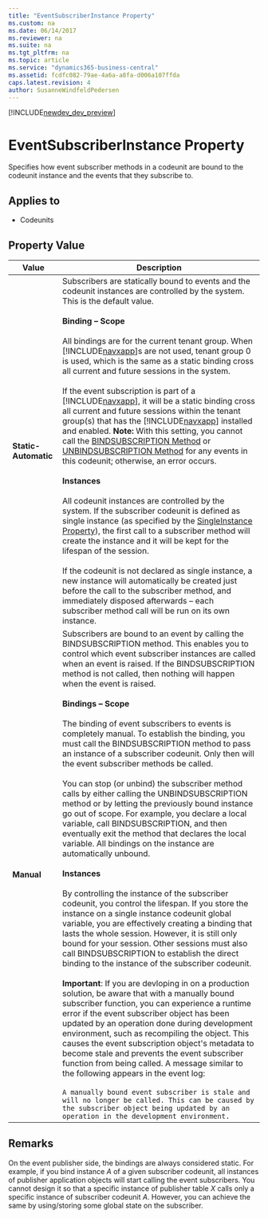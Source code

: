 ```yaml
---
title: "EventSubscriberInstance Property"
ms.custom: na
ms.date: 06/14/2017
ms.reviewer: na
ms.suite: na
ms.tgt_pltfrm: na
ms.topic: article
ms.service: "dynamics365-business-central"
ms.assetid: fcdfc082-79ae-4a6a-a8fa-d006a107ffda
caps.latest.revision: 4
author: SusanneWindfeldPedersen
---
```


[!INCLUDE[newdev_dev_preview](../includes/newdev_dev_preview.md)]

# EventSubscriberInstance Property
Specifies how event subscriber methods in a codeunit are bound to the codeunit instance and the events that they subscribe to.  

## Applies to  

-   Codeunits  

## Property Value  

|Value|Description|  
|-----------|-----------------|  
|**Static-Automatic**|Subscribers are statically bound to events and the codeunit instances are controlled by the system. This is the default value.<br /><br /> **Binding – Scope**<br /><br /> All bindings are for the current tenant group. When [!INCLUDE[navxapp](../includes/navxapp_md.md)]s are not used, tenant group 0 is used, which is the same as a static binding cross all current and future sessions in the system.<br /><br /> If the event subscription is part of a [!INCLUDE[navxapp](../includes/navxapp_md.md)], it will be a static binding cross all current and future sessions within the tenant group(s) that has the [!INCLUDE[navxapp](../includes/navxapp_md.md)] installed and enabled. **Note:**  With this setting, you cannot call the [BINDSUBSCRIPTION Method](../methods/devenv-bindsubscription-method.md) or [UNBINDSUBSCRIPTION Method](../methods/devenv-unbindsubscription-method.md) for any events in this codeunit; otherwise, an error occurs. <br /><br /> **Instances**<br /><br /> All codeunit instances are controlled by the system. If the subscriber codeunit is defined as single instance (as specified by the [SingleInstance Property](devenv-singleinstance-property.md)), the first call to a subscriber method will create the instance and it will be kept for the lifespan of the session.<br /><br /> If the codeunit is not declared as single instance, a new instance will automatically be created just before the call to the subscriber method, and immediately disposed afterwards – each subscriber method call will be run on its own instance.|  
|**Manual**|Subscribers are bound to an event by calling the BINDSUBSCRIPTION method. This enables you to control which event subscriber instances are called when an event is raised. If the BINDSUBSCRIPTION method is not called, then nothing will happen when the event is raised.<br /><br /> **Bindings – Scope**<br /><br /> The binding of event subscribers to events is completely manual. To establish the binding, you must call the BINDSUBSCRIPTION method to pass an instance of a subscriber codeunit. Only then will the event subscriber methods be called.<br /><br /> You can stop (or unbind) the subscriber method calls by either calling the UNBINDSUBSCRIPTION method or by letting the previously bound instance go out of scope. For example, you declare a local variable, call BINDSUBSCRIPTION, and then eventually exit the method that declares the local variable. All bindings on the instance are automatically unbound.<br /><br /> **Instances**<br /><br /> By controlling the instance of the subscriber codeunit, you control the lifespan. If you store the instance on a single instance codeunit global variable, you are effectively creating a binding that lasts the whole session. However, it is still only bound for your session. Other sessions must also call BINDSUBSCRIPTION to establish the direct binding to the instance of the subscriber codeunit. <br /><br />**Important**: If you are devloping in on a production solution, be aware that with a manually bound subscriber function, you can experience a runtime error if the event subscriber object has been updated by an operation done during development environment, such as recompiling the object. This causes the event subscription object's metadata to become stale and prevents the event subscriber function from being called. A message similar to the following appears in the event log:<br /><br />`A manually bound event subscriber is stale and will no longer be called. This can be caused by the subscriber object being updated by an operation in the development environment.` |  

## Remarks  
 On the event publisher side, the bindings are always considered static. For example, if you bind instance *A* of a given subscriber codeunit, all instances of publisher application objects will start calling the event subscribers. You cannot design it so that a specific instance of publisher table *X* calls only a specific instance of subscriber codeunit *A*. However, you can achieve the same by using/storing some global state on the subscriber.  
<!--
 For more information about events, see [Events in Microsoft Dynamics NAV](Events-in-Microsoft-Dynamics-NAV.md).  

## See Also  
 [Publishing Events](Publishing-Events.md)   
 [Raising Events](Raising-Events.md)   
 [Subscribing to Events](Subscribing-to-Events.md)   
 [AL Method Statements](../devenv-al-method-statements.md) -->

